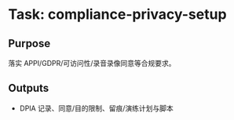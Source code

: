# Task: compliance-privacy-setup

## Purpose

落实 APPI/GDPR/可访问性/录音录像同意等合规要求。

## Outputs

- DPIA 记录、同意/目的限制、留痕/演练计划与脚本
